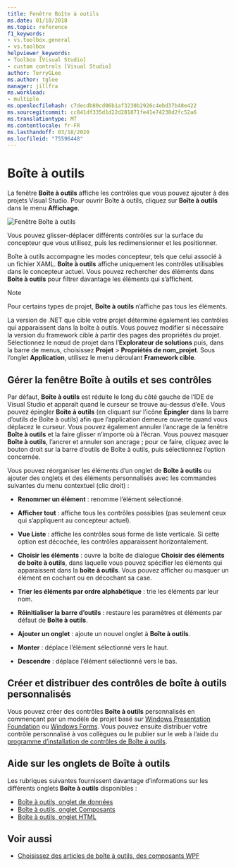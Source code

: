 ```yaml
---
title: Fenêtre Boîte à outils
ms.date: 01/18/2018
ms.topic: reference
f1_keywords:
- vs.toolbox.general
- vs.toolbox
helpviewer_keywords:
- Toolbox [Visual Studio]
- custom controls [Visual Studio]
author: TerryGLee
ms.author: tglee
manager: jillfra
ms.workload:
- multiple
ms.openlocfilehash: c7decdb80cd06b1af3230b2926c4ebd37b48e422
ms.sourcegitcommit: cc841df335d1d22d281871fe41e74238d2fc52a6
ms.translationtype: MT
ms.contentlocale: fr-FR
ms.lasthandoff: 03/18/2020
ms.locfileid: "75596448"
---
```

# <a name="toolbox"></a>Boîte à outils

La fenêtre **Boîte à outils** affiche les contrôles que vous pouvez ajouter à des projets Visual Studio. Pour ouvrir Boîte à outils, cliquez sur **Boîte à outils** dans le menu **Affichage**.

![Fenêtre Boîte à outils](media/toolbox.png)

Vous pouvez glisser-déplacer différents contrôles sur la surface du concepteur que vous utilisez, puis les redimensionner et les positionner.

Boîte à outils accompagne les modes concepteur, tels que celui associé à un fichier XAML. **Boîte à outils** affiche uniquement les contrôles utilisables dans le concepteur actuel. Vous pouvez rechercher des éléments dans **Boîte à outils** pour filtrer davantage les éléments qui s’affichent.

> [!NOTE]
> Pour certains types de projet, **Boîte à outils** n’affiche pas tous les éléments.

La version de .NET que cible votre projet détermine également les contrôles qui apparaissent dans la boîte à outils. Vous pouvez modifier si nécessaire la version du framework cible à partir des pages des propriétés du projet. Sélectionnez le nœud de projet dans l’**Explorateur de solutions** puis, dans la barre de menus, choisissez **Projet** > **Propriétés de nom_projet**. Sous l’onglet **Application**, utilisez le menu déroulant **Framework cible**.

## <a name="manage-the-toolbox-window-and-its-controls"></a>Gérer la fenêtre Boîte à outils et ses contrôles

Par défaut, **Boîte à outils** est réduite le long du côté gauche de l’IDE de Visual Studio et apparaît quand le curseur se trouve au-dessus d’elle. Vous pouvez épingler **Boîte à outils** (en cliquant sur l’icône **Épingler** dans la barre d’outils de Boîte à outils) afin que l’application demeure ouverte quand vous déplacez le curseur. Vous pouvez également annuler l’ancrage de la fenêtre **Boîte à outils** et la faire glisser n’importe où à l’écran. Vous pouvez masquer **Boîte à outils**, l’ancrer et annuler son ancrage ; pour ce faire, cliquez avec le bouton droit sur la barre d’outils de Boîte à outils, puis sélectionnez l’option concernée.

Vous pouvez réorganiser les éléments d’un onglet de **Boîte à outils** ou ajouter des onglets et des éléments personnalisés avec les commandes suivantes du menu contextuel (clic droit) :

- **Renommer un élément** : renomme l’élément sélectionné.

- **Afficher tout** : affiche tous les contrôles possibles (pas seulement ceux qui s’appliquent au concepteur actuel).

- **Vue Liste** : affiche les contrôles sous forme de liste verticale. Si cette option est décochée, les contrôles apparaissent horizontalement.

- **Choisir les éléments** : ouvre la boîte de dialogue **Choisir des éléments de boîte à outils**, dans laquelle vous pouvez spécifier les éléments qui apparaissent dans la **boîte à outils**. Vous pouvez afficher ou masquer un élément en cochant ou en décochant sa case.

- **Trier les éléments par ordre alphabétique** : trie les éléments par leur nom.

- **Réinitialiser la barre d’outils** : restaure les paramètres et éléments par défaut de **Boîte à outils**.

- **Ajouter un onglet** : ajoute un nouvel onglet à **Boîte à outils**.

- **Monter** : déplace l’élément sélectionné vers le haut.

- **Descendre** : déplace l’élément sélectionné vers le bas.

## <a name="create-and-distribute-custom-toolbox-controls"></a>Créer et distribuer des contrôles de boîte à outils personnalisés

Vous pouvez créer des contrôles **Boîte à outils** personnalisés en commençant par un modèle de projet basé sur [Windows Presentation Foundation](../../extensibility/creating-a-wpf-toolbox-control.md) ou [Windows Forms](../../extensibility/creating-a-windows-forms-toolbox-control.md). Vous pouvez ensuite distribuer votre contrôle personnalisé à vos collègues ou le publier sur le web à l’aide du [programme d’installation de contrôles de Boîte à outils](https://download.microsoft.com/download/8/3/6/836657BD-9CCB-4ED4-B9D2-FB769473B284/TCI_whitepaper.docx).

## <a name="help-on-toolbox-tabs"></a>Aide sur les onglets de Boîte à outils

Les rubriques suivantes fournissent davantage d’informations sur les différents onglets **Boîte à outils** disponibles :

- [Boîte à outils, onglet de données](../../ide/reference/toolbox-data-tab.md)
- [Boîte à outils, onglet Composants](../../ide/reference/toolbox-components-tab.md)
- [Boîte à outils, onglet HTML](../../ide/reference/toolbox-html-tab.md)

## <a name="see-also"></a>Voir aussi

- [Choisissez des articles de boîte à outils, des composants WPF](choose-toolbox-items-wpf-components.md)
